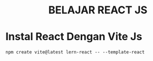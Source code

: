 <div align="center">

# BELAJAR REACT JS

</div>

# Instal React Dengan Vite Js
``` npm create vite@latest lern-react -- --template-react ```
